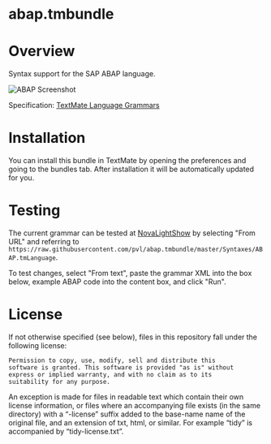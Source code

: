 abap.tmbundle
=============

# Overview

Syntax support for the SAP ABAP language.

![ABAP Screenshot](https://github.com/pvl/abap.tmbundle/raw/master/doc/img/screenshot.png)

Specification: [TextMate Language Grammars](https://macromates.com/manual/en/language_grammars) 

# Installation

You can install this bundle in TextMate by opening the preferences and going to the bundles tab. After installation it will be automatically updated for you.

# Testing

The current grammar can be tested at [NovaLightShow](https://novalightshow.netlify.app/) by selecting "From URL" and referring to
`https://raw.githubusercontent.com/pvl/abap.tmbundle/master/Syntaxes/ABAP.tmLanguage`. 

To test changes, select "From text", paste the grammar XML into the box below, example ABAP code into the content box, and click "Run".

# License

If not otherwise specified (see below), files in this repository fall under the following license:

	Permission to copy, use, modify, sell and distribute this
	software is granted. This software is provided "as is" without
	express or implied warranty, and with no claim as to its
	suitability for any purpose.

An exception is made for files in readable text which contain their own license information, or files where an accompanying file exists (in the same directory) with a “-license” suffix added to the base-name name of the original file, and an extension of txt, html, or similar. For example “tidy” is accompanied by “tidy-license.txt”.
